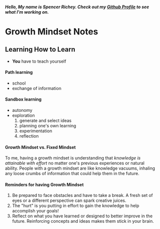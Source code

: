 ##### Hello, My name is Spencer Richey. Check out my [Github Profile](https://github.com/richeyslr) to see what I'm working on.

# Growth Mindset Notes

## Learning How to Learn
- **You** have to teach yourself

#### Path learning
- school
- exchange of information

#### Sandbox learning
- autonomy
- exploration
  1. generate and select ideas
  2. planning one's own learning
  3. experimentation
  4. reflection

#### Growth Mindset vs. Fixed Mindset
To me, having a growth mindset is understanding that _knowledge is attainable with effort_ no matter one's previous experiences or natural ability. People with a growth mindset are like knowledge vacuums, inhaling any loose crumbs of information that could help them in the future.

#### Reminders for having Growth Mindset
1. Be prepared to face obstacles and have to take a break. A fresh set of eyes or a different perspective can spark creative juices.
2. The "hurt" is you putting in effort to gain the knowledge to help accomplish your goals!
3. Reflect on what you have learned or designed to better improve in the future. Reinforcing concepts and ideas makes them stick in your brain.

